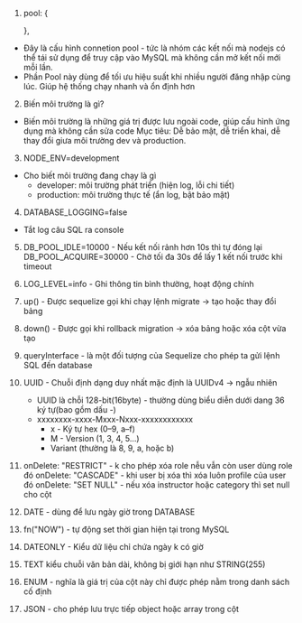 1.  pool: {

    },
  - Đây là cấu hình connetion pool - tức là nhóm các kết nối mà nodejs có thể tái sử dụng để truy cập vào MySQL mà không cần mở kết nối mới mỗi lần. 
  - Phần Pool này dùng để tối ưu hiệu suất khi nhiều người đăng nhập cùng lúc. Giúp hệ thống chạy nhanh và ổn định hơn

2. Biến môi trường là gì?
  - Biến môi trường là những giá trị được lưu ngoài code, giúp cấu hình ứng dụng mà không cần sửa code
  Mục tiêu: Dễ bảo mật, dễ triển khai, dễ thay đổi giưa môi trường dev và production.

3. NODE_ENV=development
  - Cho biết môi trường đang chạy là gì
    + developer: môi trường phát triển (hiện log, lỗi chi tiết)
    + production: môi trường thực tế (ẩn log, bật bảo mật)

4. DATABASE_LOGGING=false
  - Tắt log câu SQL ra console

5. DB_POOL_IDLE=10000     -   Nếu kết nối rảnh hơn 10s thì tự đóng lại
   DB_POOL_ACQUIRE=30000  -   Chờ tối đa 30s để lấy 1 kết nối trước khi timeout

6. LOG_LEVEL=info - Ghi thông tin bình thường, hoạt động chính

7. up() - Được sequelize gọi khi chạy lệnh migrate -> tạo hoặc thay đổi bảng
8. down() - Được gọi khi rollback migration -> xóa bảng hoặc xóa cột vừa tạo

9. queryInterface - là một đối tượng của Sequelize cho phép ta gửi lệnh SQL đến database

10. UUID - Chuỗi định dạng duy nhất mặc định là UUIDv4 -> ngẫu nhiên
    - UUID là chỗi 128-bit(16byte) - thường dùng biểu diễn dưới dang 36 ký tự(bao gồm dấu -)
    - xxxxxxxx-xxxx-Mxxx-Nxxx-xxxxxxxxxxxx
      + x - Ký tự hex (0–9, a–f)
      + M - Version (1, 3, 4, 5…)
      + Variant (thường là 8, 9, a, hoặc b)

11. onDelete: "RESTRICT" - k cho phép xóa role nễu vẫn còn user dùng role đó
    onDelete: "CASCADE" - khi user bị xóa thì xóa luôn profile của user đó
    onDelete: "SET NULL" - nếu xóa instructor hoặc category thì set null cho cột

12. DATE - dùng để lưu ngày giờ trong DATABASE
13. fn("NOW") - tự động set thời gian hiện tại trong MySQL
14. DATEONLY - Kiểu dữ liệu chỉ chứa ngày k có giờ

15. TEXT kiểu chuỗi văn bản dài, không bị giới hạn như STRING(255)

16. ENUM - nghĩa là giá trị của cột này chỉ được phép nằm trong danh sách cố định 

17. JSON - cho phép lưu trực tiếp object hoặc array trong cột